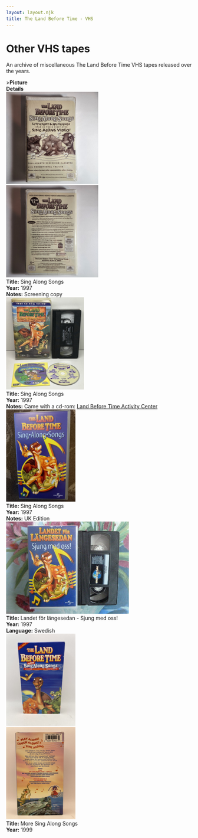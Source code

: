 ```yaml
---
layout: layout.njk
title: The Land Before Time - VHS
---
```


# Other VHS tapes

An archive of miscellaneous The Land Before Time VHS tapes released over the years.

<div class="item-table">
  <div class="item-header">
    <div class="item-image">><strong>Picture</strong></div>
    <div class="item-details"><strong>Details</strong></div>
  </div>

<div class="item-entry" id="singalongsongs-screener-139">
    <div class="item-image">
      <a href="/images/media/vhs/other/singalongsongs-screener.jpg" data-lightbox="books" data-title="Sing Along Songs">
        <div class="img-box">
          <img src="/images/media/vhs/other/singalongsongs-screener.jpg" alt="Sing Along Songs" style="height:250px; object-fit:cover;" loading="lazy">
        </div>
      </a>
      <a href="/images/media/vhs/other/singalongsongs-screener2.jpg" data-lightbox="books" data-title="Sing Along Songs">
        <div class="img-box">
          <img src="/images/media/vhs/other/singalongsongs-screener2.jpg" alt="Sing Along Songs" style="height:250px; object-fit:cover;" loading="lazy">
        </div>
      </a>
    </div>
    <div class="item-details">
      <strong>Title:</strong> Sing Along Songs<br/>
      <strong>Year:</strong> 1997<br/>
      <strong>Notes:</strong> Screening copy<br/>
    </div>
  </div>

<div class="item-entry" id="singalongsongs-140">
    <div class="item-image">
      <a href="/images/media/vhs/other/singalongsongs.jpg" data-lightbox="books" data-title="Sing Along Songs">
        <div class="img-box">
          <img src="/images/media/vhs/other/singalongsongs.jpg" alt="Sing Along Songs" style="height:250px; object-fit:cover;" loading="lazy">
        </div>
      </a>
    </div>
    <div class="item-details">
      <strong>Title:</strong> Sing Along Songs<br/>
      <strong>Year:</strong> 1997<br/>
      <strong>Notes:</strong> Came with a cd-rom: <a href="/media/videogames#activitycenter1">Land Before Time Activity Center</a><br/>
    </div>
  </div>

  <div class="item-entry" id="Sing Along Songs UK-143">
    <div class="item-image">
      <a href="/images/media/vhs/other/Sing Along Songs UK.jpg" data-lightbox="books" data-title="Sing Along Songs">
        <div class="img-box">
          <img src="/images/media/vhs/other/Sing Along Songs UK.jpg" alt="Sing Along Songs" style="height:250px; object-fit:cover;" loading="lazy">
        </div>
      </a>
    </div>
    <div class="item-details">
      <strong>Title:</strong> Sing Along Songs<br/>
      <strong>Year:</strong> 1997<br/>
      <strong>Notes:</strong> UK Edition<br/>
    </div>
  </div>


  <div class="item-entry" id="singalong-sv-142">
    <div class="item-image">
      <a href="/images/media/vhs/other/singalong-sv.jpg" data-lightbox="books" data-title="Landet for langesedan - Sjung med oss!">
        <div class="img-box">
          <img src="/images/media/vhs/other/singalong-sv.jpg" alt="Landet for langesedan - Sjung med oss!" style="height:250px; object-fit:cover;" loading="lazy">
        </div>
      </a>
    </div>
    <div class="item-details">
      <strong>Title:</strong> Landet för längesedan - Sjung med oss!<br/>
      <strong>Year:</strong> 1997<br/>
      <strong>Language:</strong> Swedish<br/>
    </div>
  </div>

<div class="item-entry" id="More Sing Along Songs-141">
    <div class="item-image">
      <a href="/images/media/vhs/other/More Sing Along Songs.jpg" data-lightbox="books" data-title="More Sing Along Songs">
        <div class="img-box">
          <img src="/images/media/vhs/other/More Sing Along Songs.jpg" alt="More Sing Along Songs" style="height:250px; object-fit:cover;" loading="lazy">
        </div>
      </a>
      <a href="/images/media/vhs/other/More Sing Along Songs2.jpg" data-lightbox="books" data-title="More Sing Along Songs">
        <div class="img-box">
          <img src="/images/media/vhs/other/More Sing Along Songs2.jpg" alt="More Sing Along Songs" style="height:250px; object-fit:cover;" loading="lazy">
        </div>
      </a>
    </div>
    <div class="item-details">
      <strong>Title:</strong> More Sing Along Songs<br/>
      <strong>Year:</strong> 1999<br/>
    </div>
  </div>





</div>